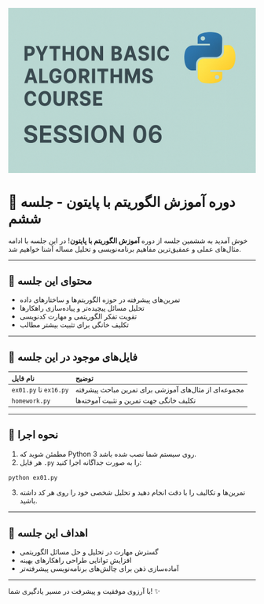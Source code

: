 <p align="center">
  <img src="https://github.com/mrr1368/Phyton-basic-Algorithms-Course/raw/main/assets/S 06.png" alt="Python Basic Algorithms Course Banner" />
</p>

# 🌟 دوره آموزش الگوریتم با پایتون - جلسه ششم

خوش آمدید به ششمین جلسه از دوره **آموزش الگوریتم با پایتون**!
در این جلسه با ادامه مثال‌های عملی و عمقیق‌ترین مفاهیم برنامه‌نویسی و تحلیل مساله آشنا خواهیم شد.

---

## 📘 محتوای این جلسه

- تمرین‌های پیشرفته در حوزه الگوریتم‌ها و ساختارهای داده
- تحلیل مسائل پیچیده‌تر و پیاده‌سازی راهکارها
- تقویت تفکر الگوریتمی و مهارت کدنویسی
- تکلیف خانگی برای تثبیت بیشتر مطالب

---

## 📂 فایل‌های موجود در این جلسه

| نام فایل | توضیح |
| :-------- | :---------- |
| `ex01.py` تا `ex16.py` | مجموعه‌ای از مثال‌های آموزشی برای تمرین مباحث پیشرفته |
| `homework.py` | تکلیف خانگی جهت تمرین و تثبیت آموخته‌ها |

---

## 🚀 نحوه اجرا

1. مطمئن شوید که Python 3 روی سیستم شما نصب شده باشد.
2. هر فایل `.py` را به صورت جداگانه اجرا کنید:

```bash
python ex01.py
```

3. تمرین‌ها و تکالیف را با دقت انجام دهید و تحلیل شخصی خود را روی هر کد داشته باشید.

---

## 🌟 اهداف این جلسه

- گسترش مهارت در تحلیل و حل مسائل الگوریتمی
- افزایش توانایی طراحی راهکارهای بهینه
- آماده‌سازی ذهن برای چالش‌های برنامه‌نویسی پیشرفته‌تر

---

با آرزوی موفقیت و پیشرفت در مسیر یادگیری شما! ✨
